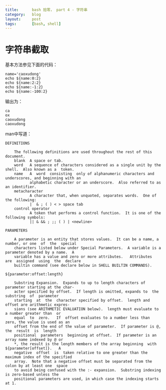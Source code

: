 ```yaml
---
title:      bash 拾零， part 4 - 字符串
category:   blog
layout:     post
tags:       [bash, shell]
---
```




# 字符串截取

基本方法参见下面的代码：

    name='caoxudong'
    echo ${name:0:2}
	echo ${name:2:2}
	echo ${name:-1:2}
	echo ${name:-100:2}

输出为：

    ca
    ox
    caoxudong
    caoxudong

man中写道：

    DEFINITIONS

        The following definitions are used throughout the rest of this document.
        blank  A space or tab.
        word   A sequence of characters considered as a single unit by the shell.  Also known as a  token.
        name   A  word  consisting  only of alphanumeric characters and underscores, and beginning with an
               alphabetic character or an underscore.  Also referred to as an identifier.
        metacharacter
               A character that, when unquoted, separates words.  One of the following:
               |  & ; ( ) < > space tab
        control operator
               A token that performs a control function.  It is one of the following symbols:
               || & && ; ;; ( ) | <newline>

    PARAMETERS
    
        A parameter is an entity that stores values.  It can be a name, a number, or one  of  the  special
        characters listed below under Special Parameters.  A variable is a parameter denoted by a name.  A
        variable has a value and zero or more attributes.   Attributes  are  assigned  using  the  declare
        builtin command (see declare below in SHELL BUILTIN COMMANDS).

    ${parameter:offset:length}
    
        Substring Expansion.  Expands to up to length characters of parameter starting at the char-
        acter specified by offset.  If length is omitted, expands to  the  substring  of  parameter
        starting  at  the  character specified by offset.  length and offset are arithmetic expres-
        sions (see ARITHMETIC EVALUATION below).  length must evaluate to a number greater than  or
        equal  to  zero.   If  offset evaluates to a number less than zero, the value is used as an
        offset from the end of the value of parameter.  If parameter is @,  the  result  is  length
        positional  parameters  beginning at offset.  If parameter is an array name indexed by @ or
        *, the result is the length members of the array beginning  with  ${parameter[offset]}.   A
        negative  offset  is  taken relative to one greater than the maximum index of the specified
        array.  Note that a negative offset must be separated from the colon by at least one  space
        to avoid being confused with the :- expansion.  Substring indexing is zero-based unless the
        positional parameters are used, in which case the indexing starts at 1.
